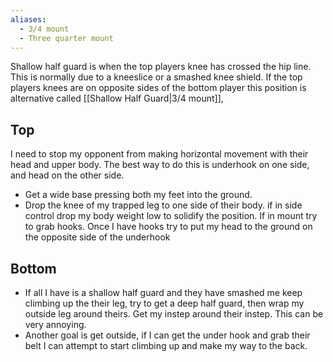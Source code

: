 ```yaml
---
aliases:
  - 3/4 mount
  - Three quarter mount
---
```

Shallow half guard is when the top players knee has crossed the hip line. This is normally due to a kneeslice or a smashed knee shield. If the top players knees are on opposite sides of the bottom player this position is alternative called [[Shallow Half Guard|3/4 mount]],

## Top
I need to stop my opponent from making horizontal movement with their head and upper body. The best way to do this is underhook on one side, and head on the other side.


- Get a wide base pressing both my feet into the ground. 
- Drop the knee of my trapped leg to one side of their body. if in side control drop my body weight low to solidify the position. If in mount try to grab hooks. Once I have hooks try to put my head to the ground on the opposite side of the underhook

## Bottom
- If all I have is a shallow half guard and they have smashed me keep climbing up the their leg, try to get a deep half guard, then wrap my outside leg around theirs. Get my instep around their instep. This can be very annoying.
- Another goal is get outside, if I can get the under hook and grab their belt I can attempt to start climbing up and make my way to the back.